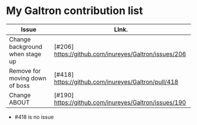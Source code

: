 My Galtron contribution list
============================

| Issue                           | LInk.                                                 |
|---------------------------------|-------------------------------------------------------|
| Change background when stage up | [#206] https://github.com/inureyes/Galtron/issues/206 |
| Remove for moving down of boss  | [#418] https://github.com/inureyes/Galtron/pull/418   |
| Change ABOUT                    | [#190] https://github.com/inureyes/Galtron/issues/190 |

* #418 is no issue